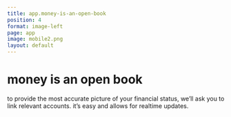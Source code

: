 ```yaml
---
title: app.money-is-an-open-book
position: 4
format: image-left
page: app
image: mobile2.png
layout: default
---
```


# money is an open book
to provide the most accurate picture of your financial status, we’ll ask you to link relevant accounts. it’s 
easy and allows for realtime updates.
